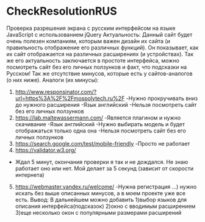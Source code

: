 # CheckResolutionRUS
Проверка разрешения экрана с русским интерфейсом на языке JavaScript с использованием jQuery
Актуальность: 
Данный сайт будет очень полезен компаниям, которым важен дизайн их сайта (и правильность отображение его различных функций). Он показывает, как их сайт отображается на различных расширениях (и устройствах). Так же его актуальность заключается в простоте интерфейса, можно посмотреть сайт без его личных ползунков и факт, что подсказки на Русском! Так же отсутствие минусов, которые есть у сайтов-аналогов (о них ниже).
Аналоги (их минусы):
1) http://www.responsinator.com/?url=https%3A%2F%2Fmospolytech.ru%2F
-Нужно прокручивать вниз до нужного расширения 
-Язык английский
-Нельзя посмотреть сайт без его личных ползунков 
2) https://lab.maltewassermann.com/
-Является плагином и нужно скачивание
-Язык английский
-Нужно выбирать модель и будет отображаться только одна она
-Нельзя посмотреть сайт без его личных ползунков 
3) https://search.google.com/test/mobile-friendly
-Просто не работает
4) https://validator.w3.org/
- Ждал 5 минут, окончания проверки я так и не дождался. Не знаю работает оно или нет. Мой делает за 5 секунд (зависит от скорости интернета)
5) https://webmaster.yandex.ru/welcome/
-Нужна регистрация
…) нужно искать без выше описанных минусов, а в моем проекте уже все есть.
Вывод:
В дальнейшем можно добавить
1)выбор языков для описания интерфейса(подсказок)
2)окно с вводимым расширением
3)еще несколько окон с популярными размерами расширений 
